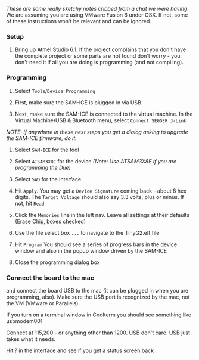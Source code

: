 _These are some really sketchy notes cribbed from a chat we were having._
We are assuming you are using VMware Fusion 6 under OSX. If not, some of these instructions won't be relevant and can be ignored.

### Setup

1. Bring up Atmel Studio 6.1. If the project complains that you don't have the complete project or some parts are not found don't worry - you don't need it if all you are doing is programming (and not compiling).

### Programming

1. Select `Tools`/`Device Programming`

1. First, make sure the SAM-ICE is plugged in via USB. 

1. Next, make sure the SAM-ICE is connected to the virtual machine. In the Virtual Machine/USB & Bluetooth menu, select `Connect SEGGER J-Link`

_NOTE: If anywhere in these next steps you get a dialog asking to upgrade the SAM-ICE firmware, do it._

1. Select `SAM-ICE` for the tool
1. Select `ATSAM3X8C` for the device _(Note: Use ATSAM3X8E if you are programming the Due)_
1. Select `SWD` for the Interface

1. Hit `Apply`. You may get a `Device Signature` coming back - about 8 hex digits. The `Target Voltage` should also say 3.3 volts, plus or minus. If not, hit `Read`

1. Click the `Memories` line in the left nav. Leave all settings at their defaults (Erase Chip, boxes checked)

1. Use the file select box `...` to navigate to the TinyG2.elf file

1. Hit `Program` You should see a series of progress bars in the device window and also in the popup window driven by the SAM-ICE

1. Close the programming dialog box

### Connect the board to the mac
 and connect the board USB to the mac (it can be plugged in when you are programming, also). Make sure the USB port is recognized by the mac, not the VM (VMware or Parallels).

If you turn on a terminal window in Coolterm you should see something like usbmodem001

Connect at 115,200 - or anything other than 1200. USB don't care. USB just takes what it needs.

Hit ? in the interface and see if you get a status screen back
